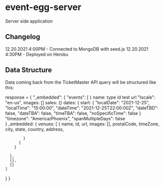 # event-egg-server
Server side application

## Changelog
<!--
01-01-2001 4:59pm - Application now has a fully-functional express server, with a GET route for the location resource. -->
12.20.2021 4:00PM - Connected to MongoDB with seed.js
12.20.2021 4:30PM - Deployed on Heroku


## Data Structure
Data coming back from the TicketMaster API query will be structured like this:

response = {
  "_embedded": {
    "events": [
      {
        name:
        type
        id
        test
        url
        "locale": "en-us",
        images: []
        sales: {}
        dates: {
          start: {
            "localDate": "2021-12-25",
            "localTime": "15:00:00",
            "dateTime": "2021-12-25T22:00:00Z",
            "dateTBD": false,
            "dateTBA": false,
            "timeTBA": false,
            "noSpecificTime": false
          }
        "timezone": "America/Phoenix",
        "spanMultipleDays": false  
        }
        _embedded: {
          venues: [
            {
             name,
             id,
             url,
             images: [],
             postalCode,
             timeZone,
             city,
             state,
             country,
             address,
             
            }
          ]
        }

      },
      {},
      {}
    ]
  }
}